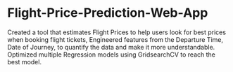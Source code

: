 # Flight-Price-Prediction-Web-App
Created a tool that estimates Flight Prices to help users look for best prices when booking flight tickets, Engineered features from the Departure Time, Date of Journey, to quantify the data and make it more understandable. Optimized multiple Regression models using GridsearchCV to reach the best model.
